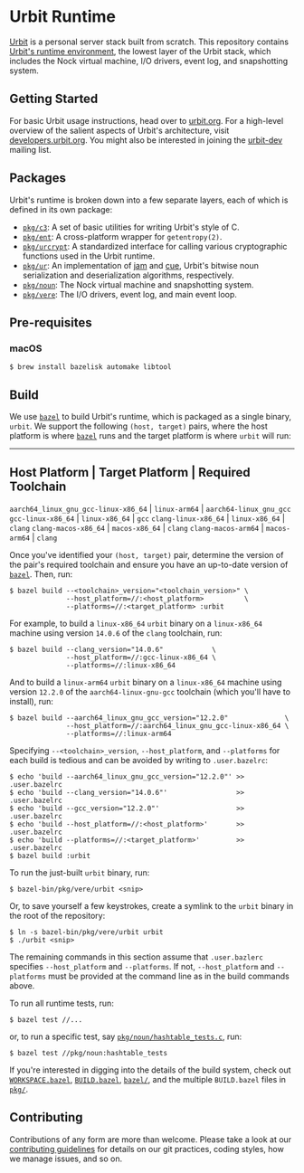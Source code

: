 # Urbit Runtime

[Urbit][urbit] is a personal server stack built from scratch. This repository
contains [Urbit's runtime environment][vere], the lowest layer of the Urbit
stack, which includes the Nock virtual machine, I/O drivers, event log, and
snapshotting system.

## Getting Started

For basic Urbit usage instructions, head over to [urbit.org][getting-started].
For a high-level overview of the salient aspects of Urbit's architecture, visit
[developers.urbit.org][technical-reference]. You might also be interested in
joining the [urbit-dev][mailing-list] mailing list.

## Packages

Urbit's runtime is broken down into a few separate layers, each of which is
defined in its own package:

- [`pkg/c3`](pkg/c3): A set of basic utilities for writing Urbit's style of C.
- [`pkg/ent`](pkg/ent): A cross-platform wrapper for `getentropy(2)`.
- [`pkg/urcrypt`](pkg/urcrypt): A standardized interface for calling various
  cryptographic functions used in the Urbit runtime.
- [`pkg/ur`](pkg/ur): An implementation of [jam][jam] and [cue][cue], Urbit's
  bitwise noun serialization and deserialization algorithms, respectively.
- [`pkg/noun`](pkg/noun): The Nock virtual machine and snapshotting system.
- [`pkg/vere`](pkg/vere): The I/O drivers, event log, and main event loop.

## Pre-requisites

### macOS

```console
$ brew install bazelisk automake libtool
```

## Build

We use [`bazel`][bazel] to build Urbit's runtime, which is packaged as a single
binary, `urbit`. We support the following `(host, target)` pairs, where the host
platform is where [`bazel`][bazel] runs and the target platform is where `urbit`
will run:

--------------------------------------------------------------------------------
 Host Platform                        | Target Platform | Required Toolchain
--------------------------------------------------------------------------------
 `aarch64_linux_gnu_gcc-linux-x86_64` | `linux-arm64`   | `aarch64-linux_gnu_gcc`
 `gcc-linux-x86_64`                   | `linux-x86_64`  | `gcc`
 `clang-linux-x86_64`                 | `linux-x86_64`  | `clang`
 `clang-macos-x86_64`                 | `macos-x86_64`  | `clang`
 `clang-macos-arm64`                  | `macos-arm64`   | `clang`

Once you've identified your `(host, target)` pair, determine the version of the
pair's required toolchain and ensure you have an up-to-date version of
[`bazel`][bazel]. Then, run:

```console
$ bazel build --<toolchain>_version="<toolchain_version>" \
              --host_platform=//:<host_platform>          \
              --platforms=//:<target_platform> :urbit
```

For example, to build a `linux-x86_64` `urbit` binary on a `linux-x86_64`
machine using version `14.0.6` of the `clang` toolchain, run:

```console
$ bazel build --clang_version="14.0.6"            \
              --host_platform=//:gcc-linux-x86_64 \
              --platforms=//:linux-x86_64
```

And to build a `linux-arm64` `urbit` binary on a `linux-x86_64` machine using
version `12.2.0` of the `aarch64-linux-gnu-gcc` toolchain (which you'll have to
install), run:

```console
$ bazel build --aarch64_linux_gnu_gcc_version="12.2.0"              \
              --host_platform=//:aarch64_linux_gnu_gcc-linux-x86_64 \
              --platforms=//:linux-arm64
```

Specifying `--<toolchain>_version`, `--host_platform`, and `--platforms` for
each build is tedious and can be avoided by writing to `.user.bazelrc`:

```console
$ echo 'build --aarch64_linux_gnu_gcc_version="12.2.0"' >> .user.bazelrc
$ echo 'build --clang_version="14.0.6"'                 >> .user.bazelrc
$ echo 'build --gcc_version="12.2.0"'                   >> .user.bazelrc
$ echo 'build --host_platform=//:<host_platform>'       >> .user.bazelrc
$ echo 'build --platforms=//:<target_platform>'         >> .user.bazelrc
$ bazel build :urbit
```

To run the just-built `urbit` binary, run:

```console
$ bazel-bin/pkg/vere/urbit <snip>
```

Or, to save yourself a few keystrokes, create a symlink to the `urbit` binary in
the root of the repository:

```console
$ ln -s bazel-bin/pkg/vere/urbit urbit
$ ./urbit <snip>
```

The remaining commands in this section assume that `.user.bazlerc` specifies
`--host_platform` and `--platforms`. If not, `--host_platform` and `--platforms`
must be provided at the command line as in the build commands above.

To run all runtime tests, run:

```console
$ bazel test //...
```

or, to run a specific test, say
[`pkg/noun/hashtable_tests.c`](pkg/noun/hashtable_tests.c), run:

```console
$ bazel test //pkg/noun:hashtable_tests
```

If you're interested in digging into the details of the build system, check out
[`WORKSPACE.bazel`](WORKSPACE.bazel), [`BUILD.bazel`](BUILD.bazel),
[`bazel/`](bazel), and the multiple `BUILD.bazel` files in [`pkg/`](pkg).

## Contributing

Contributions of any form are more than welcome. Please take a look at our
[contributing guidelines][contributing] for details on our git practices, coding
styles, how we manage issues, and so on.

[bazel]: https://bazel.build
[contributing]: https://github.com/urbit/urbit/blob/master/CONTRIBUTING.md
[cue]: https://developers.urbit.org/reference/hoon/stdlib/2p#cue
[getting-started]: https://urbit.org/getting-started
[jam]: https://developers.urbit.org/reference/hoon/stdlib/2p#jam
[mailing-list]: https://groups.google.com/a/urbit.org/forum/#!forum/dev
[urbit]: https://urbit.org
[vere]: https://developers.urbit.org/reference/glossary/vere
[technical-reference]: https://developers.urbit.org/reference

